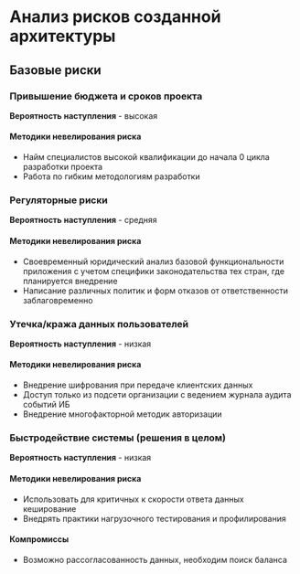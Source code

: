 # Анализ рисков созданной архитектуры

## Базовые риски
### Привышение бюджета и сроков проекта
__Вероятность наступления__ - высокая  

#### Методики невелирования риска
- Найм специалистов высокой квалификации до начала 0 цикла разработки проекта
- Работа по гибким методологиям разработки 

### Регуляторные риски
__Вероятность наступления__ - средняя  

#### Методики невелирования риска
- Своевременный юридический анализ базовой функциональности приложения с учетом специфики законодательства тех стран, где планируется внедрение
- Написание различных политик и форм отказов от ответственности заблаговременно

### Утечка/кража данных пользователей
__Вероятность наступления__ - низкая  

#### Методики невелирования риска
- Внедрение шифрования при передаче клиентских данных
- Доступ только из подсети организации с ведением журнала аудита событий ИБ
- Внедрение многофакторной методик авторизации

### Быстродействие системы (решения в целом)
__Вероятность наступления__ - низкая  

#### Методики невелирования риска
- Использовать для критичных к скорости ответа данных кеширование 
- Внедрять практики нагрузочного тестирования и профилирования

#### Компромиссы
- Возможно рассогласованность данных, необходим поиск баланса
